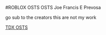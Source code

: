 #ROBLOX OSTS OSTS 
Joe Francis E Prevosa


go sub to the creators this are not my work

[TDX OSTS](https://www.youtube.com/playlist?list=PLUOdSG-n1jg3n6A0fCMEhUzn2CMh88jDO)


